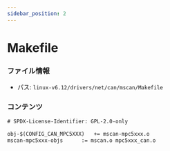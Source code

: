 ```yaml
---
sidebar_position: 2
---
```

# Makefile

### ファイル情報

- パス: `linux-v6.12/drivers/net/can/mscan/Makefile`

### コンテンツ

```txt
# SPDX-License-Identifier: GPL-2.0-only

obj-$(CONFIG_CAN_MPC5XXX)	+= mscan-mpc5xxx.o
mscan-mpc5xxx-objs		:= mscan.o mpc5xxx_can.o

```
